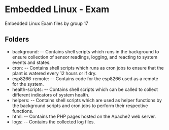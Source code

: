 # Embedded Linux - Exam

Embedded Linux Exam files by group 17

## Folders
- background: 
-- Contains shell scripts which runs in the background to ensure collection of sensor readings, logging, and reacting to system events and states.
- cron: 
-- Contains shell scripts which runs as cron jobs to ensure that the plant is watered every 12 hours or if dry.
- esp8266-remote: 
-- Contains code for the esp8266 used as a remote for the system.
- health-scripts: 
-- Contains shell scripts which can be called to collect different indicators of system health.
- helpers: 
-- Contains shell scripts which are used as helper functions by the background scripts and cron jobs to perform their respective functions.
- html: 
-- Contains the PHP pages hosted on the Apache2 web server.
- logs: 
-- Contains the collected log files.
